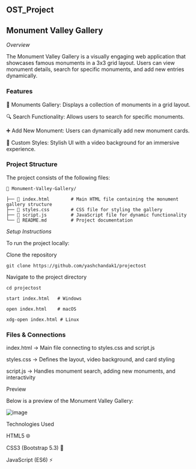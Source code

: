 <h2>OST_Project</h2>

<h2>Monument Valley Gallery</h2>

*Overview*

The Monument Valley Gallery is a visually engaging web application that showcases famous monuments in a 3x3 grid layout. Users can view monument details, search for specific monuments, and add new entries dynamically.

<h3>Features</h3>

📸 Monuments Gallery: Displays a collection of monuments in a grid layout.

🔍 Search Functionality: Allows users to search for specific monuments.

➕ Add New Monument: Users can dynamically add new monument cards.

🎨 Custom Styles: Stylish UI with a video background for an immersive experience.

<h3>Project Structure</h3>

The project consists of the following files:

```
📂 Monument-Valley-Gallery/

├── 📄 index.html        # Main HTML file containing the monument gallery structure
├── 📄 styles.css        # CSS file for styling the gallery
├── 📄 script.js         # JavaScript file for dynamic functionality
└── 📄 README.md         # Project documentation
```

*Setup Instructions*

To run the project locally:

Clone the repository

```
git clone https://github.com/yashchandak1/projectost
```

Navigate to the project directory

```
cd projectost
```

```
start index.html   # Windows

open index.html    # macOS

xdg-open index.html # Linux
```

<h3>Files & Connections</h3>

index.html → Main file connecting to styles.css and script.js

styles.css → Defines the layout, video background, and card styling

script.js → Handles monument search, adding new monuments, and interactivity

Preview

Below is a preview of the Monument Valley Gallery:

![image](https://github.com/user-attachments/assets/d0731932-b485-445f-9ba8-0b9eb16e586b)


Technologies Used

HTML5 🌐

CSS3 (Bootstrap 5.3) 🎨

JavaScript (ES6) ⚡



